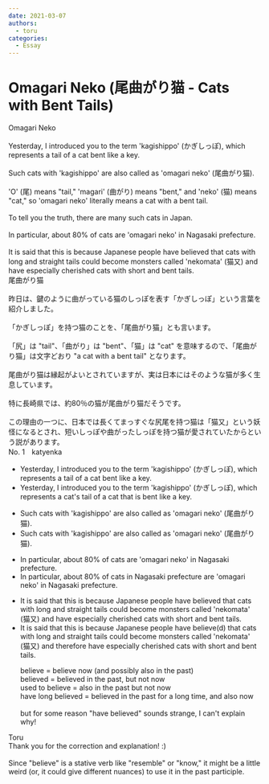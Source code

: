 ```yaml
---
date: 2021-03-07
authors:
  - toru
categories:
  - Essay
---
```


<h1 id="subject_show">Omagari Neko (尾曲がり猫 - Cats with Bent Tails)</h1>
<div class="date" hidden>Mar 7, 2021 16:41</div>
<div id="post"><div id="body_show_ori">
Omagari Neko<br/><br/>Yesterday, I introduced you to the term 'kagishippo' (かぎしっぽ), which represents a tail of a cat bent like a key.<br/><br/>Such cats with 'kagishippo' are also called as 'omagari neko' (尾曲がり猫).<br/><br/>'O' (尾) means "tail," 'magari' (曲がり) means "bent," and 'neko' (猫) means "cat," so 'omagari neko' literally means a cat with a bent tail.<br/><br/>To tell you the truth, there are many such cats in Japan.<br/><br/>In particular, about 80% of cats are 'omagari neko' in Nagasaki prefecture.<br/><br/>It is said that this is because Japanese people have believed that cats with long and straight tails could become monsters called 'nekomata' (猫又) and have especially cherished cats with short and bent tails.
</div></div>

<!-- more -->

<div id="post_ja"><div id="body_show_mo">
尾曲がり猫<br/><br/>昨日は、鍵のように曲がっている猫のしっぽを表す「かぎしっぽ」という言葉を紹介しました。<br/><br/>「かぎしっぽ」を持つ猫のことを、「尾曲がり猫」とも言います。<br/><br/>「尻」は "tail"、「曲がり」は "bent"、「猫」は "cat" を意味するので、「尾曲がり猫」は文字どおり "a cat with a bent tail" となります。<br/><br/>尾曲がり猫は縁起がよいとされていますが、実は日本にはそのような猫が多く生息しています。<br/><br/>特に長崎県では、約80％の猫が尾曲がり猫だそうです。<br/><br/>この理由の一つに、日本では長くてまっすぐな尻尾を持つ猫は「猫又」という妖怪になるとされ、短いしっぽや曲がったしっぽを持つ猫が愛されていたからという説があります。
</div></div>
<div id="block"><div class="first_name"> No. 1　<span class="just_name">katyenka</span></div><div id="block2">
<ul class="correction_field">
<li class="incorrect">Yesterday, I introduced you to the term 'kagishippo' (かぎしっぽ), which represents a tail of a cat bent like a key.</li>
<li class="corrected correct">
Yesterday, I introduced you to the term 'kagishippo' (かぎしっぽ), which represents a <span class="f_blue">cat's</span> tail <span class="sline">of a cat</span> <span class="f_blue">that is</span> bent like a key.
</li>
</ul>
<ul class="correction_field">
<li class="incorrect">Such cats with 'kagishippo' are also called as 'omagari neko' (尾曲がり猫).</li>
<li class="corrected correct">
Such cats with 'kagishippo' are also called <span class="sline">as</span> 'omagari neko' (尾曲がり猫).
</li>
</ul>
<ul class="correction_field">
<li class="incorrect">In particular, about 80% of cats are 'omagari neko' in Nagasaki prefecture.</li>
<li class="corrected correct">
In particular, about 80% of cats <span class="f_blue">in Nagasaki prefecture</span> are 'omagari neko' <span class="sline">in Nagasaki prefecture</span>.
</li>
</ul>
<ul class="correction_field">
<li class="incorrect">It is said that this is because Japanese people have believed that cats with long and straight tails could become monsters called 'nekomata' (猫又) and have especially cherished cats with short and bent tails.</li>
<li class="corrected correct">
It is said that this is because Japanese people <span class="sline">have</span> believe(d) that cats with long and straight tails could become monsters called 'nekomata' (猫又) and <span class="f_blue">therefore</span> have especially cherished cats with short and bent tails.
<p class="correction_comment">believe = believe now (and possibly also in the past)<br/>believed = believed in the past, but not now<br/>used to believe = also in the past but not now<br/>have long believed = believed in the past for a long time, and also now<br/><br/>but for some reason "have believed" sounds strange, I can't explain why!</p>
</li>
</ul>
</div><div class="name"><span class="just_name">Toru</span><br>
Thank you for the correction and explanation! :)<br/><br/>Since "believe" is a stative verb like "resemble" or "know," it might be a little weird (or, it could give different nuances) to use it in the past participle.
</div>
</div>

